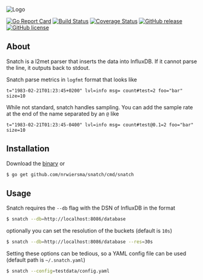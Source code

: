 ![Logo](http://svg.wiersma.co.za/github/project?lang=go&title=snatch&tag=l2met%20parser)

[![Go Report Card](https://goreportcard.com/badge/github.com/nrwiersma/snatch)](https://goreportcard.com/report/github.com/nrwiersma/snatch)
[![Build Status](https://travis-ci.org/nrwiersma/snatch.svg?branch=master)](https://travis-ci.org/nrwiersma/snatch)
[![Coverage Status](https://coveralls.io/repos/github/nrwiersma/snatch/badge.svg?branch=master)](https://coveralls.io/github/nrwiersma/snatch?branch=master)
[![GitHub release](https://img.shields.io/github/release/nrwiersma/snatch.svg)](https://github.com/nrwiersma/snatch/releases)
[![GitHub license](https://img.shields.io/badge/license-MIT-blue.svg)](https://raw.githubusercontent.com/nrwiersma/snatch/master/LICENSE)

## About

Snatch is a l2met parser that inserts the data into InfluxDB. If it cannot parse the line, it outputs
back to stdout.

Snatch parse metrics in `logfmt` format that looks like
```
t="1983-02-21T01:23:45+0200" lvl=info msg= count#test=2 foo="bar" size=10
```

While not standard, snatch handles sampling. You can add the sample rate at the end of the
name separated by an `@` like
```
t="1983-02-21T01:23:45-0400" lvl=info msg= count#test@0.1=2 foo="bar" size=10
``` 

## Installation

Download the [binary](https://github.com/nrwiersma/snatch/releases) or

```bash
$ go get github.com/nrwiersma/snatch/cmd/snatch
```

## Usage

Snatch requires the `--db` flag with the DSN of InfluxDB in the format

```bash
$ snatch --db=http://localhost:8086/database
```

optionally you can set the resolution of the buckets (default is `10s`)

```bash
$ snatch --db=http://localhost:8086/database --res=30s
```

Setting these options can be tedious, so a YAML config file can be used (default path is `~/.snatch.yaml`)

```bash
$ snatch --config=testdata/config.yaml
```